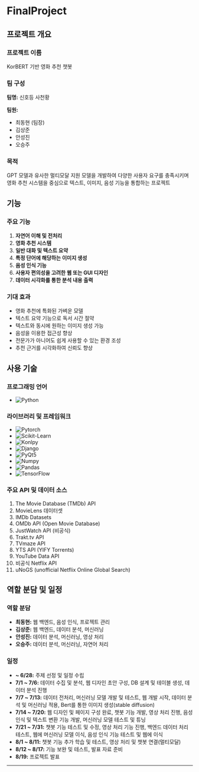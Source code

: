 # FinalProject

## 프로젝트 개요

### 프로젝트 이름
KorBERT 기반 영화 추천 챗봇

### 팀 구성
**팀명:** 신호등 사천황

**팀원:**
- 최동현 (팀장)
- 김상준
- 안성진
- 오승주

### 목적
GPT 모델과 유사한 멀티모달 지원 모델을 개발하여 다양한 사용자 요구를 충족시키며 영화 추천 시스템을 중심으로 
텍스트, 이미지, 음성 기능을 통합하는 프로젝트

## 기능

### 주요 기능
1. **자연어 이해 및 전처리**
2. **영화 추천 시스템**
3. **일반 대화 및 텍스트 요약**
4. **특정 단어에 해당하는 이미지 생성**
5. **음성 인식 기능**
6. **사용자 편의성을 고려한 웹 또는 GUI 디자인**
7. **데이터 시각화를 통한 분석 내용 출력**

### 기대 효과
- 영화 추천에 특화된 가벼운 모델
- 텍스트 요약 기능으로 독서 시간 절약
- 텍스트와 동시에 원하는 이미지 생성 가능
- 음성을 이용한 접근성 향상
- 전문가가 아니어도 쉽게 사용할 수 있는 환경 조성
- 추천 근거를 시각화하여 신뢰도 향상

## 사용 기술

### 프로그래밍 언어
- ![Python](https://img.shields.io/badge/Python-3776AB?style=for-the-badge&logo=python&logoColor=white)

### 라이브러리 및 프레임워크
- ![Pytorch](https://img.shields.io/badge/PyTorch-EE4C2C?style=for-the-badge&logo=PyTorch&logoColor=white)
- ![Scikit-Learn](https://img.shields.io/badge/Scikit--Learn-F7931E?style=for-the-badge&logo=scikit-learn&logoColor=white)
- ![Konlpy](https://img.shields.io/badge/Konlpy-0277BD?style=for-the-badge&logo=konlpy&logoColor=white)
- ![Django](https://img.shields.io/badge/Django-092E20?style=for-the-badge&logo=django&logoColor=white)
- ![PyQt5](https://img.shields.io/badge/PyQt5-41CD52?style=for-the-badge&logo=qt&logoColor=white)
- ![Numpy](https://img.shields.io/badge/Numpy-013243?style=for-the-badge&logo=numpy&logoColor=white)
- ![Pandas](https://img.shields.io/badge/Pandas-150458?style=for-the-badge&logo=pandas&logoColor=white)
- ![TensorFlow](https://img.shields.io/badge/TensorFlow-FF6F00?style=for-the-badge&logo=TensorFlow&logoColor=white)

### 주요 API 및 데이터 소스
1. The Movie Database (TMDb) API
2. MovieLens 데이터셋
3. IMDb Datasets
4. OMDb API (Open Movie Database)
5. JustWatch API (비공식)
6. Trakt.tv API
7. TVmaze API
8. YTS API (YIFY Torrents)
9. YouTube Data API
10. 비공식 Netflix API
11. uNoGS (unofficial Netflix Online Global Search)

## 역할 분담 및 일정

### 역할 분담
- **최동현:** 웹 백엔드, 음성 인식, 프로젝트 관리
- **김상준:** 웹 백엔드, 데이터 분석, 머신러닝
- **안성진:** 데이터 분석, 머신러닝, 영상 처리
- **오승주:** 데이터 분석, 머신러닝, 자연어 처리

### 일정
- **~ 6/28:** 주제 선정 및 일정 수립
- **7/1 ~ 7/6:** 데이터 수집 및 분석, 웹 디자인 초안 구성, DB 설계 및 테이블 생성, 데이터 분석 진행
- **7/7 ~ 7/13:** 데이터 전처리, 머신러닝 모델 개발 및 테스트, 웹 개발 시작, 데이터 분석 및 머신러닝 적용, Bert를 통한 이미지 생성(stable diffusion)
- **7/14 ~ 7/20:** 웹 디자인 및 페이지 구성 완료, 챗봇 기능 개발, 영상 처리 진행, 음성 인식 및 텍스트 변환 기능 개발, 머신러닝 모델 테스트 및 튜닝
- **7/21 ~ 7/31:** 챗봇 기능 테스트 및 수정, 영상 처리 기능 진행, 백엔드 데이터 처리 테스트, 웹에 머신러닝 모델 이식, 음성 인식 기능 테스트 및 웹에 이식
- **8/1 ~ 8/11:** 챗봇 기능 추가 학습 및 테스트, 영상 처리 및 챗봇 연결(멀티모달)
- **8/12 ~ 8/17:** 기능 보완 및 테스트, 발표 자료 준비
- **8/19:** 프로젝트 발표

---
